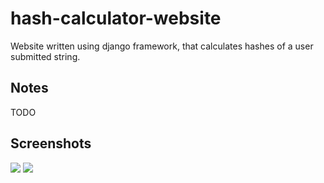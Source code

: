 # hash-calculator-website
Website written using django framework, that calculates hashes of a user submitted string.

## Notes
TODO

## Screenshots
<img src="https://imgur.com/eQDuCJB.png" />
<img src="https://imgur.com/8E7Kqji.png" />
